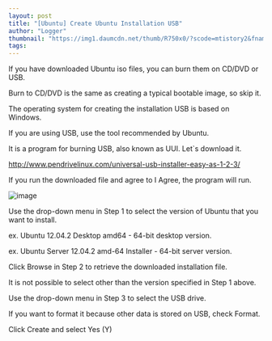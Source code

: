 ```yaml
---
layout: post
title: "[Ubuntu] Create Ubuntu Installation USB"
author: "Logger"
thumbnail: "https://img1.daumcdn.net/thumb/R750x0/?scode=mtistory2&fname=https%3A%2F%2Ft1.daumcdn.net%2Fcfile%2Ftistory%2F2126024051EEC9C40F"
tags: 
---
```



If you have downloaded Ubuntu iso files, you can burn them on CD/DVD or USB.

Burn to CD/DVD is the same as creating a typical bootable image, so skip it.

The operating system for creating the installation USB is based on Windows.

If you are using USB, use the tool recommended by Ubuntu.

It is a program for burning USB, also known as UUI. Let`s download it.

http://www.pendrivelinux.com/universal-usb-installer-easy-as-1-2-3/

If you run the downloaded file and agree to I Agree, the program will run.

![image](https://t1.daumcdn.net/cfile/tistory/2126024051EEC9C40F)

Use the drop-down menu in Step 1 to select the version of Ubuntu that you want to install.

ex. Ubuntu 12.04.2 Desktop amd64 - 64-bit desktop version.

ex. Ubuntu Server 12.04.2 amd-64 Installer - 64-bit server version.

Click Browse in Step 2 to retrieve the downloaded installation file.

It is not possible to select other than the version specified in Step 1 above.

Use the drop-down menu in Step 3 to select the USB drive.

If you want to format it because other data is stored on USB, check Format.

Click Create and select Yes (Y)